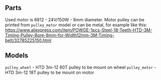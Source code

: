 ## Parts
Used motor is 6812 - 24V/150W - 8mm diameter.
Motor pulley can be printed from `pulley_motor` model or can be metal, for example like this:
https://www.aliexpress.com/item/POWGE-1pcs-Steel-18-Teeth-HTD-3M-Timing-Pulley-Bore-8mm-for-Width12mm-3M-Timing-belt/32785225150.html

## Models
`pulley_wheel` - HTD 3m-12 80T pulley to be mount on wheel
`pulley_motor` - HTD 3m-12 18T pulley to be mount on motor
